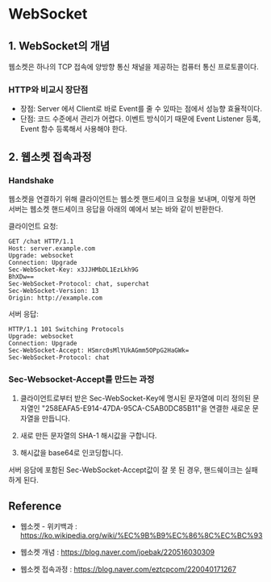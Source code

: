 # WebSocket

## 1. WebSocket의 개념
웹소켓은 하나의 TCP 접속에 양방향 통신 채널을 제공하는 컴퓨터 통신 프로토콜이다.

### HTTP와 비교시 장단점
* 장점: Server 에서 Client로 바로 Event를 줄 수 있따는 점에서 성능향 효율적이다.
* 단점: 코드 수준에서 관리가 어렵다. 이벤트 방식이기 때문에 Event Listener 등록, Event 함수 등록해서 사용해야 한다.
	
## 2. 웹소켓 접속과정

### Handshake

웹소켓을 연결하기 위해 클라이언트는 웹소켓 핸드세이크 요청을 보내며, 이렇게 하면 서버는 웹소켓 핸드세이크 응답을 아래의 예에서 보는 바와 같이 반환한다.

클라이언트 요청:
~~~
GET /chat HTTP/1.1
Host: server.example.com
Upgrade: websocket
Connection: Upgrade
Sec-WebSocket-Key: x3JJHMbDL1EzLkh9G
BhXDw==
Sec-WebSocket-Protocol: chat, superchat
Sec-WebSocket-Version: 13
Origin: http://example.com
~~~
서버 응답:

~~~
HTTP/1.1 101 Switching Protocols
Upgrade: websocket
Connection: Upgrade
Sec-WebSocket-Accept: HSmrc0sMlYUkAGmm5OPpG2HaGWk=
Sec-WebSocket-Protocol: chat
~~~

### Sec-Websocket-Accept를 만드는 과정

1. 클라이언트로부터 받은 Sec-WebSocket-Key에 명시된 문자열에 미리 정의된 문자열인 "258EAFA5-E914-47DA-95CA-C5AB0DC85B11"을 연결한 새로운 문자열을 만듭니다.

2. 새로 만든 문자열의 SHA-1 해시값을 구합니다.

3. 해시값을 base64로 인코딩합니다.

서버 응담에 포함된 Sec-WebSocket-Accept값이 잘 못 된 경우, 핸드쉐이크는 실패하게 된다.





## Reference

* 웹소켓 - 위키백과 : https://ko.wikipedia.org/wiki/%EC%9B%B9%EC%86%8C%EC%BC%93

* 웹소켓 개념 : https://blog.naver.com/joebak/220516030309

* 웹소켓 접속과정 : https://blog.naver.com/eztcpcom/220040171267

